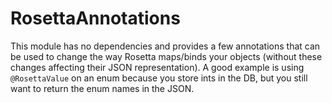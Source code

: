 # RosettaAnnotations

This module has no dependencies and provides a few annotations that can be used to change the way Rosetta maps/binds your objects (without these changes affecting their JSON representation). A good example is using `@RosettaValue` on an enum because you store ints in the DB, but you still want to return the enum names in the JSON.

